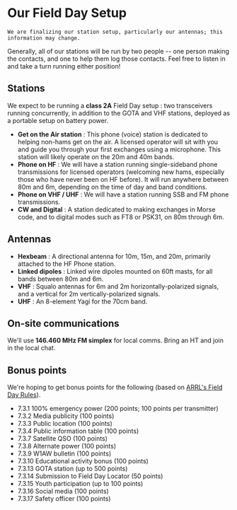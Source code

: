 # Our Field Day Setup

```{important}
We are finalizing our station setup, particularly our antennas; this information may change.
```

Generally, all of our stations will be run by two people -- one person making the contacts, and one to help them log those contacts. Feel free to listen in and take a turn running either position!

## Stations

We expect to be running a **class 2A** Field Day setup : two transceivers running concurrently, in addition to the GOTA and VHF stations, deployed as a portable setup on battery power.

- **Get on the Air station** : This phone (voice) station is dedicated to helping non-hams get on the air. A licensed operator will sit with you and guide you through your first exchanges using a microphone. This station will likely operate on the 20m and 40m bands.
- **Phone on HF** : We will have a station running single-sideband phone transmissions for licensed operators (welcoming new hams, especially those who have never been on HF before). It will run anywhere between 80m and 6m, depending on the time of day and band conditions.
- **Phone on VHF / UHF** : We will have a station running SSB and FM phone transmissions.
- **CW and Digital** : A station dedicated to making exchanges in Morse code, and to digital modes such as FT8 or PSK31, on 80m through 6m.

## Antennas

- **Hexbeam** : A directional antenna for 10m, 15m, and 20m, primarily attached to the HF Phone station.
- **Linked dipoles** : Linked wire dipoles mounted on 60ft masts, for all bands between 80m and 6m.
- **VHF** : Squalo antennas for 6m and 2m horizontally-polarized signals, and a vertical for 2m vertically-polarized signals.
- **UHF** : An 8-element Yagi for the 70cm band.

## On-site communications

We'll use **146.460 MHz FM simplex** for local comms. Bring an HT and join in the local chat.

## Bonus points

We're hoping to get bonus points for the following (based on [ARRL's Field Day Rules](http://www.arrl.org/field-day-rules)).

- 7.3.1 100% emergency power (200 points; 100 points per transmitter)
- 7.3.2 Media publicity (100 points)
- 7.3.3 Public location (100 points)
- 7.3.4 Public information table (100 points)
- 7.3.7 Satellite QSO (100 points)
- 7.3.8 Alternate power (100 points)
- 7.3.9 W1AW bulletin (100 points)
- 7.3.10 Educational activity bonus (100 points)
- 7.3.13 GOTA station (up to 500 points)
- 7.3.14 Submission to Field Day Locator (50 points)
- 7.3.15 Youth participation (up to 100 points)
- 7.3.16 Social media (100 points)
- 7.3.17 Safety officer (100 points)
